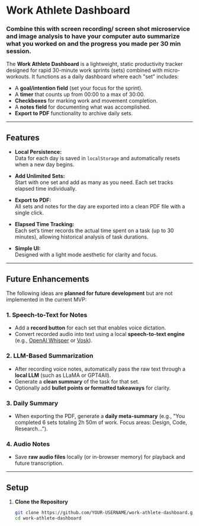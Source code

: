 # Work Athlete Dashboard

### Combine this with screen recording/ screen shot microservice and image analysis to have your computer auto summarize what you worked on and the progress you made per 30 min session.

The **Work Athlete Dashboard** is a lightweight, static productivity tracker designed for rapid 30-minute work sprints (sets) combined with micro-workouts. It functions as a daily dashboard where each "set" includes:
- A **goal/intention field** (set your focus for the sprint).
- A **timer** that counts up from 00:00 to a max of 30:00.
- **Checkboxes** for marking work and movement completion.
- A **notes field** for documenting what was accomplished.
- **Export to PDF** functionality to archive daily sets.

---

## Features

- **Local Persistence:**  
  Data for each day is saved in `localStorage` and automatically resets when a new day begins.

- **Add Unlimited Sets:**  
  Start with one set and add as many as you need. Each set tracks elapsed time individually.

- **Export to PDF:**  
  All sets and notes for the day are exported into a clean PDF file with a single click.

- **Elapsed Time Tracking:**  
  Each set’s timer records the actual time spent on a task (up to 30 minutes), allowing historical analysis of task durations.

- **Simple UI:**  
  Designed with a light mode aesthetic for clarity and focus.

---

## Future Enhancements

The following ideas are **planned for future development** but are not implemented in the current MVP:

### **1. Speech-to-Text for Notes**
- Add a **record button** for each set that enables voice dictation.
- Convert recorded audio into text using a local **speech-to-text engine** (e.g., [OpenAI Whisper](https://github.com/openai/whisper) or [Vosk](https://alphacephei.com/vosk/)).

### **2. LLM-Based Summarization**
- After recording voice notes, automatically pass the raw text through a **local LLM** (such as LLaMA or GPT4All).
- Generate a **clean summary** of the task for that set.
- Optionally add **bullet points or formatted takeaways** for clarity.

### **3. Daily Summary**
- When exporting the PDF, generate a **daily meta-summary** (e.g., "You completed 6 sets totaling 2h 50m of work. Focus areas: Design, Code, Research...").

### **4. Audio Notes**
- Save **raw audio files** locally (or in-browser memory) for playback and future transcription.

---

## Setup

1. **Clone the Repository**
   ```bash
   git clone https://github.com/YOUR-USERNAME/work-athlete-dashboard.git
   cd work-athlete-dashboard
